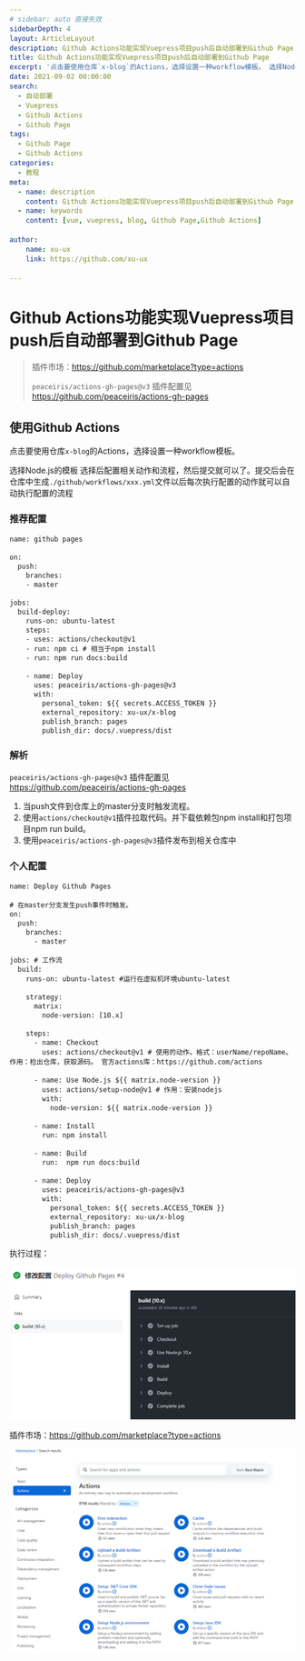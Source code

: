 ```yaml
---
# sidebar: auto 直接失效
sidebarDepth: 4
layout: ArticleLayout
description: Github Actions功能实现Vuepress项目push后自动部署到Github Page
title: Github Actions功能实现Vuepress项目push后自动部署到Github Page
excerpt: '点击要使用仓库`x-blog`的Actions，选择设置一种workflow模板。 选择Node.js的模板 。选择后配置相关动作和流程，然后提交就可以了。提交后会在仓库中生成`./github/workflows/xxx.yml`文件以后每次执行配置的动作就可以自动执行配置的流程'
date: 2021-09-02 00:00:00
search:
  - 自动部署
  - Vuepress
  - Github Actions
  - Github Page
tags:
  - Github Page
  - Github Actions
categories:
  - 教程
meta:
  - name: description
    content: Github Actions功能实现Vuepress项目push后自动部署到Github Page
  - name: keywords
    content: [vue, vuepress, blog, Github Page,Github Actions]

author:
    name: xu-ux
    link: https://github.com/xu-ux
    
---
```

# Github Actions功能实现Vuepress项目push后自动部署到Github Page

> 插件市场：https://github.com/marketplace?type=actions
>
> `peaceiris/actions-gh-pages@v3` 插件配置见 https://github.com/peaceiris/actions-gh-pages

## 使用Github Actions

点击要使用仓库`x-blog`的Actions，选择设置一种workflow模板。

选择Node.js的模板
选择后配置相关动作和流程，然后提交就可以了。提交后会在仓库中生成`./github/workflows/xxx.yml`文件以后每次执行配置的动作就可以自动执行配置的流程
<!-- more -->
### 推荐配置

```shell
name: github pages

on:
  push:
    branches:
    - master

jobs:
  build-deploy:
    runs-on: ubuntu-latest
    steps:
    - uses: actions/checkout@v1
    - run: npm ci # 相当于npm install
    - run: npm run docs:build

    - name: Deploy
      uses: peaceiris/actions-gh-pages@v3
      with:
      	personal_token: ${{ secrets.ACCESS_TOKEN }}
      	external_repository: xu-ux/x-blog
      	publish_branch: pages
      	publish_dir: docs/.vuepress/dist

```

### 解析

`peaceiris/actions-gh-pages@v3` 插件配置见 https://github.com/peaceiris/actions-gh-pages

1. 当push文件到仓库上的master分支时触发流程。
2. 使用`actions/checkout@v1`插件拉取代码。并下载依赖包npm install和打包项目npm run build。
3. 使用`peaceiris/actions-gh-pages@v3`插件发布到相关仓库中

### 个人配置

```shell
name: Deploy Github Pages

# 在master分支发生push事件时触发。
on:
  push:
    branches:
      - master
      
jobs: # 工作流
  build:
    runs-on: ubuntu-latest #运行在虚拟机环境ubuntu-latest

    strategy:
      matrix:
        node-version: [10.x]

    steps:
      - name: Checkout
        uses: actions/checkout@v1 # 使用的动作。格式：userName/repoName。作用：检出仓库，获取源码。 官方actions库：https://github.com/actions
        
      - name: Use Node.js ${{ matrix.node-version }}
        uses: actions/setup-node@v1 # 作用：安装nodejs
        with:
          node-version: ${{ matrix.node-version }}

      - name: Install
        run: npm install

      - name: Build
        run:  npm run docs:build

      - name: Deploy
        uses: peaceiris/actions-gh-pages@v3
        with:
          personal_token: ${{ secrets.ACCESS_TOKEN }}
          external_repository: xu-ux/x-blog
          publish_branch: pages
          publish_dir: docs/.vuepress/dist

```

执行过程：

![image-20210903104605852](./images.assets/image-20210903104605852.png)



插件市场：https://github.com/marketplace?type=actions

![image-20210903104516765](./images.assets/image-20210903104516765.png)
